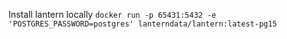 
Install lantern locally
`docker run -p 65431:5432 -e 'POSTGRES_PASSWORD=postgres' lanterndata/lantern:latest-pg15`

